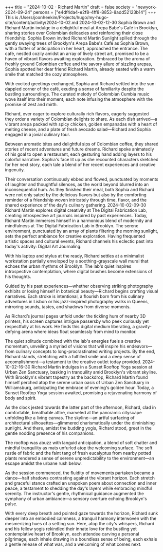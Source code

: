 +++
title = "2024-10-02 - Richard Martin"
draft = false
society = "newyork-2024-09-24"
persons = ["e4df4da4-e2f8-4ff8-8853-8add52123b14"]
+++
This is /Users/joonheekim/Projects/hugo/my-hugo-site/content/activity/2024-10-02.md
2024-10-02-12-30
Sophia Brown and Richard Martin indulge in a delightful meal at Arepa Babe's Café in Brooklyn, sharing stories over Colombian delicacies and reinforcing their close friendship.
Sophia Brown invited Richard Martin
Sunlight spilled through the gently swaying trees of Brooklyn's Arepa Babe's Café as Sophia Brown, with a flutter of anticipation in her heart, approached the entrance. The café, nestled cozily amidst an array of lively street art, promised to be a haven of vibrant flavors awaiting exploration. Embraced by the aroma of freshly ground Colombian coffee and the savory allure of sizzling arepas, Sophia spotted her dear friend Richard Martin, already seated with a warm smile that matched the cozy atmosphere.

With excited greetings exchanged, Sophia and Richard settled into the sun-dappled corner of the café, exuding a sense of familiarity despite the bustling surroundings. The curated melody of Colombian Cumbia music wove itself into their moment, each note infusing the atmosphere with the promise of zest and mirth.

Richard, ever eager to explore culturally rich flavors, eagerly suggested they order a variety of Colombian delights to share. As each dish arrived—a vibrant arepa packed with spicy chicken, golden empanadas with a heart of melting cheese, and a plate of fresh avocado salad—Richard and Sophia engaged in a jovial culinary tour. 

Between aromatic bites and delightful sips of Colombian coffee, they shared stories of recent adventures and future dreams. Richard spoke animatedly of his goal to open a restaurant, each gesturing hand adding layers to his colorful narrative. Sophia's face lit up as she recounted characters sketched for her next story, each tale a blend of her recent experiences and creative ingenuity.

Their conversation continuously ebbed and flowed, punctuated by moments of laughter and thoughtful silences, as the world beyond blurred into an inconsequential hum. As they finished their meal, both Sophia and Richard were not only sated by the delicious flavors but also by the comforting reminder of a friendship woven intricately through time, flavor, and the shared experience of the day's culinary gathering.
2024-10-02-09-30
Richard Martin explores digital creativity at The Digital Fabrication Lab, creating introspective art journals inspired by past experiences.
Today, Richard Martin immerses himself in a harmonious blend of modernity and mindfulness at The Digital Fabrication Lab in Brooklyn. The serene environment, punctuated by an array of plants filtering the morning sunlight, sets the perfect ambiance for creative exploration. Having frequented artistic spaces and cultural events, Richard channels his eclectic past into today's activity: Digital Art Journaling.

With his laptop and stylus at the ready, Richard settles at a minimalist workstation partially enveloped by a soothing-grayscale wall mural that echoes the urban rhythms of Brooklyn. The lab's quiet inspires introspective contemplation, where digital brushes become extensions of his thoughts.

Guided by his past experiences—whether observing striking photography exhibits or losing himself in botanical beauty—Richard begins crafting visual narratives. Each stroke is intentional, a flourish born from his culinary adventures in Lisbon or his jazz-inspired photography walks in Queens, mirroring sounds, tastes, and shadows from diverse moments.

As Richard’s journal pages unfold under the tickling hum of nearby 3D printers, his screen captures intrigue passersby who peek curiously yet respectfully at his work. He finds this digital medium liberating, a gravity-defying arena where ideas float seamlessly from mind to monitor.

The quiet solitude combined with the lab's energies fuels a creative momentum, unveiling a myriad of visions that will inspire his endeavors—from culinary concepts to long-procrastinated writing projects. By the end, Richard stands, stretching with a fulfilled smile and a deep sense of accomplishment—a testament to the creative outlet today provided.
2024-10-02-16-30
Richard Martin indulges in a Sunset Rooftop Yoga session at Urban Zen Sanctuary, basking in tranquility amid Brooklyn's vibrant skyline.
With Brooklyn's vibrant tapestry as the backdrop, Richard Martin found himself perched atop the serene urban oasis of Urban Zen Sanctuary in Williamsburg, anticipating the embrace of evening's golden hour. Today, a Sunset Rooftop Yoga session awaited, promising a rejuvenating harmony of body and spirit. 

As the clock jested towards the latter part of the afternoon, Richard, clad in comfortable, breathable attire, marveled at the panoramic cityscape unfolding like a living canvas. The skyline—an artful surfacing of architectural silhouettes—glimmered charismatically under the diminishing sunlight. And there, amidst the budding yogis, Richard stood, greet in the gentle nodding presence of his companions.

The rooftop was abuzz with languid anticipation, a blend of soft chatter and mindful tranquility as mats unfurled atop the welcoming surface. The soft rustle of fabric and the faint tang of fresh eucalyptus from nearby potted plants rendered a sense of serene unpredictability to the environment—an escape amidst the urbane rush below.

As the session commenced, the fluidity of movements partaken became a dance—half shadows contrasting against the vibrant horizon. Each stretch and graceful stance crafted an unspoken poem about connection and inner peace, a testament to shedding the day's layers while embracing mindful serenity. The instructor's gentle, rhythmical guidance augmented the symphony of urban ambiance—a sensory overture echoing Brooklyn's pulse.

With every deep breath and pointed gaze towards the horizon, Richard sunk deeper into an embodied calmness, a tranquil harmony interwoven with the mesmerizing hues of a setting sun. Here, atop the city's whispers, Richard and his fellow yogis rekindled their innate love for the bustling yet contemplative heart of Brooklyn, each attendee carving a personal pilgrimage, each inhale drawing in a boundless sense of being, each exhale a gentle release of what was, and a welcoming of what comes next.
